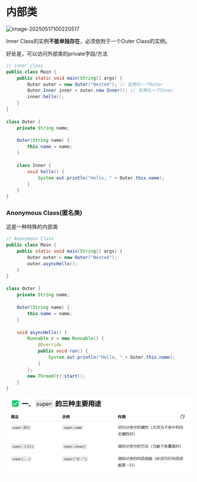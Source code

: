 # 内部类

![image-20250517100220517](C:\Users\lenovo\AppData\Roaming\Typora\typora-user-images\image-20250517100220517.png)

Inner Class的实例**不能单独存在**，必须依附于一个Outer Class的实例。

好处是，可以访问外部类的private字段/方法

```Java
// inner class
public class Main {
    public static void main(String[] args) {
        Outer outer = new Outer("Nested"); // 实例化一个Outer
        Outer.Inner inner = outer.new Inner(); // 实例化一个Inner
        inner.hello();
    }
}

class Outer {
    private String name;

    Outer(String name) {
        this.name = name;
    }

    class Inner {
        void hello() {
            System.out.println("Hello, " + Outer.this.name);
        }
    }
}

```

### Anonymous Class(匿名类)

这是一种特殊的内部类

```Java
// Anonymous Class
public class Main {
    public static void main(String[] args) {
        Outer outer = new Outer("Nested");
        outer.asyncHello();
    }
}

class Outer {
    private String name;

    Outer(String name) {
        this.name = name;
    }

    void asyncHello() {
        Runnable r = new Runnable() {
            @Override
            public void run() {
                System.out.println("Hello, " + Outer.this.name);
            }
        };
        new Thread(r).start();
    }
}

```

![image-20250517105628023](内部类.assets/image-20250517105628023.png)